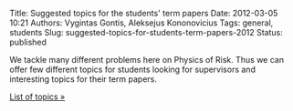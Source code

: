 Title: Suggested topics for the students' term papers
Date: 2012-03-05 10:21
Authors: Vygintas Gontis, Aleksejus Kononovicius
Tags: general, students
Slug: suggested-topics-for-students-term-papers-2012
Status: published

We tackle many
different problems here on Physics of Risk. Thus we can offer few
different topics for students looking for supervisors and interesting
topics for their term papers.

[List of topics »]({filename}/pages/students.md)
